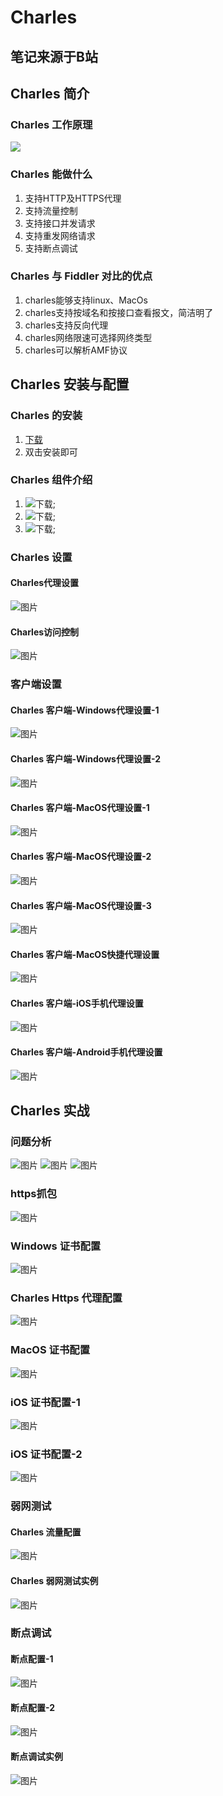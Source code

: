 # Charles
## 笔记来源于B站
<BiliBili bvid="BV1mQ4y1N7dn" ratio="16:9" autoplay />

## Charles 简介

### Charles 工作原理
![](./imags/Charles/1.png)

### Charles 能做什么
1. 支持HTTP及HTTPS代理
2. 支持流量控制
3. 支持接口并发请求
4. 支持重发网络请求
5. 支持断点调试

### Charles 与 Fiddler 对比的优点

1. charles能够支持linux、MacOs
2. charles支持按域名和按接口查看报文，简洁明了
3. charles支持反向代理
4. charles网络限速可选择网终类型
5. charles可以解析AMF协议

## Charles 安装与配置

### Charles 的安装
1. [下载](https://www.charlesproxy.com/)
2. 双击安装即可

### Charles 组件介绍
1. ![下载](./imags/Charles/2.png);
2. ![下载](./imags/Charles/3.png);
3. ![下载](./imags/Charles/4.png);

### Charles 设置

#### Charles代理设置
![图片](./imags/Charles/5.png)

#### Charles访问控制
![图片](./imags/Charles/6.png)

### 客户端设置
#### Charles 客户端-Windows代理设置-1
![图片](./imags/Charles/7.png)

#### Charles 客户端-Windows代理设置-2
![图片](./imags/Charles/8.png)

#### Charles 客户端-MacOS代理设置-1
![图片](./imags/Charles/9.png)

#### Charles 客户端-MacOS代理设置-2
![图片](./imags/Charles/10.png)

#### Charles 客户端-MacOS代理设置-3
![图片](./imags/Charles/11.png)

#### Charles 客户端-MacOS快捷代理设置
![图片](./imags/Charles/12.png)

#### Charles 客户端-iOS手机代理设置
![图片](./imags/Charles/13.png)

#### Charles 客户端-Android手机代理设置
![图片](./imags/Charles/14.png)



## Charles 实战

### 问题分析
![图片](./imags/Charles/15.png)
![图片](./imags/Charles/16.png)
![图片](./imags/Charles/17.png)

### https抓包
![图片](./imags/Charles/18.png)

### Windows 证书配置
![图片](./imags/Charles/19.png)

### Charles Https 代理配置
![图片](./imags/Charles/20.png)

### MacOS 证书配置
![图片](./imags/Charles/21.png)

### iOS 证书配置-1
![图片](./imags/Charles/22.png)

### iOS 证书配置-2
![图片](./imags/Charles/23.png)

### 弱网测试

#### Charles 流量配置
![图片](./imags/Charles/24.png)

#### Charles 弱网测试实例
![图片](./imags/Charles/25.png)


### 断点调试

#### 断点配置-1
![图片](./imags/Charles/26.png)

#### 断点配置-2
![图片](./imags/Charles/27.png)

#### 断点调试实例
![图片](./imags/Charles/28.png)



